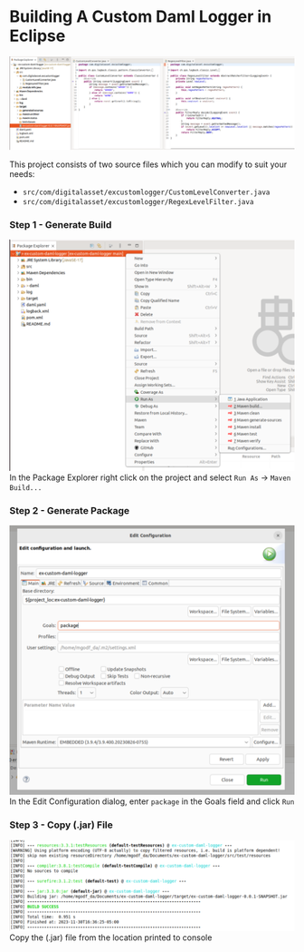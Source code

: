 # Building A Custom Daml Logger in Eclipse
![](eclipse.png)

This project consists of two source files which you can modify to suit your needs:
- `src/com/digitalasset/excustomlogger/CustomLevelConverter.java`
- `src/com/digitalasset/excustomlogger/RegexLevelFilter.java`

### Step 1 - Generate Build
![](mvn_build.png)
In the Package Explorer right click on the project and select `Run As` -> `Maven Build...`

### Step 2 - Generate Package
![](mvn_package.png)
In the Edit Configuration dialog, enter `package` in the Goals field and click `Run`

### Step 3 - Copy (.jar) File
![](mvn_success.png)
Copy the (.jar) file from the location printed to console